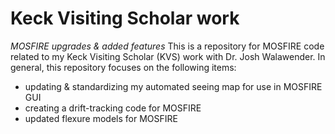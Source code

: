 # Keck Visiting Scholar work
_*MOSFIRE upgrades & added features*_
This is a repository for MOSFIRE code related to my Keck Visiting Scholar (KVS) work with Dr. Josh Walawender.  In general, this repository focuses on the following items:

- updating & standardizing my automated seeing map for use in MOSFIRE GUI
- creating a drift-tracking code for MOSFIRE
- updated flexure models for MOSFIRE

